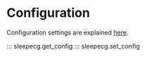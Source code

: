 # Configuration

Configuration settings are explained [here](../configuration.md).

::: sleepecg.get_config
::: sleepecg.set_config

